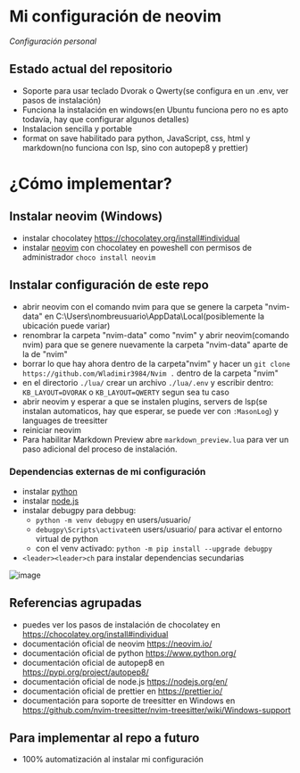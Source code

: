 # Mi configuración de neovim

*Configuración personal*

## Estado actual del repositorio
- Soporte para usar teclado Dvorak o Qwerty(se configura en un .env, ver pasos de instalación)
- Funciona la instalación en windows(en Ubuntu funciona pero no es apto todavía, hay que configurar algunos detalles)
- Instalacion sencilla y portable
- format on save habilitado para python, JavaScript, css, html y markdown(no funciona con lsp, sino con autopep8 y prettier)

# ¿Cómo implementar?

## Instalar neovim (Windows)
- instalar chocolatey https://chocolatey.org/install#individual
- instalar [neovim](https://neovim.io/) con chocolatey en poweshell con permisos de administrador `choco install neovim`

## Instalar configuración de este repo
- abrir neovim con el comando nvim para que se genere la carpeta "nvim-data" en C:\Users\nombreusuario\AppData\Local(posiblemente la ubicación puede variar)
- renombrar la carpeta "nvim-data" como "nvim" y abrir neovim(comando nvim) para que se genere nuevamente la carpeta "nvim-data" aparte de la de "nvim"
- borrar lo que hay ahora dentro de la carpeta"nvim" y hacer un `git clone https://github.com/Wladimir3984/Nvim .` dentro de la carpeta "nvim"
- en el directorio `./lua/` crear un archivo `./lua/.env` y escribir dentro: `KB_LAYOUT=DVORAK` o `KB_LAYOUT=QWERTY` segun sea tu caso
- abrir neovim y esperar a que se instalen plugins, servers de lsp(se instalan automaticos, hay que esperar, se puede ver con `:MasonLog`) y languages de treesitter
- reiniciar neovim
- Para habilitar Markdown Preview abre `markdown_preview.lua` para ver un paso adicional del proceso de instalación.

### Dependencias externas de mi configuración
- instalar [python](https://www.python.org/)
- instalar [node.js](https://nodejs.org/en/)
- instalar debugpy para debbug:
  - `python -m venv debugpy` en users/usuario/
  - `debugpy\Scripts\activate`en users/usuario/ para activar el entorno virtual de python
  - con el venv activado: `python -m pip install --upgrade debugpy`
- `<leader><leader>ch` para instalar dependencias secundarias

![image](https://user-images.githubusercontent.com/83993271/227046631-6e233aa1-c803-4487-963d-f21a87d29fd7.png)


## Referencias agrupadas

- puedes ver los pasos de instalación de chocolatey en https://chocolatey.org/install#individual
- documentación oficial de neovim https://neovim.io/
- documentación oficial de python https://www.python.org/
- documentación oficial de autopep8 en https://pypi.org/project/autopep8/
- documentación oficial de node.js https://nodejs.org/en/
- documentación oficial de prettier en https://prettier.io/
- documentación para soporte de treesitter en Windows en https://github.com/nvim-treesitter/nvim-treesitter/wiki/Windows-support


## Para implementar al repo a futuro

- 100% automatización al instalar mi configuración
